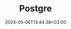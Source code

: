 ---
date: "2024-05-06T13:44:38+03:00"
description: ""
id: gbf88uc4yr76ot6pj7gvfsz
publish: true
tags:
- stub
title: Postgre
updated: 1715508367778
---